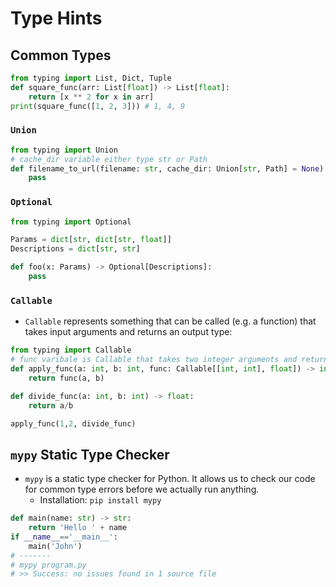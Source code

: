 # Type Hints
## Common Types
```Python
from typing import List, Dict, Tuple
def square_func(arr: List[float]) -> List[float]:
    return [x ** 2 for x in arr]
print(square_func([1, 2, 3])) # 1, 4, 9
```
### `Union`
```Python
from typing import Union
# cache_dir variable either type str or Path
def filename_to_url(filename: str, cache_dir: Union[str, Path] = None) -> Tuple[str, str]:
    pass

```
### `Optional`
```Python
from typing import Optional

Params = dict[str, dict[str, float]]
Descriptions = dict[str, str]

def foo(x: Params) -> Optional[Descriptions]:
    pass
```
### `Callable`
- `Callable` represents something that can be called (e.g. a function) that takes input arguments and returns an output type:
```Python
from typing import Callable
# func varibale is Callable that takes two integer arguments and returns an float
def apply_func(a: int, b: int, func: Callable[[int, int], float]) -> int:
    return func(a, b)

def divide_func(a: int, b: int) -> float:
    return a/b

apply_func(1,2, divide_func)
```
## `mypy` Static Type Checker
- `mypy` is a static type checker for Python. It allows us to check our code for common type errors before we actually run anything.
    - Installation: `pip install mypy`
```Python
def main(name: str) -> str:
    return 'Hello ' + name
if __name__=='__main__':
    main('John')
# -------
# mypy program.py
# >> Success: no issues found in 1 source file
```
